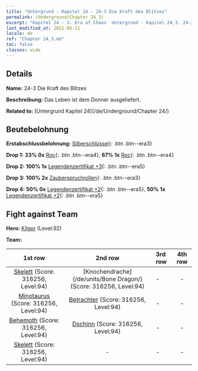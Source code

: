 ```yaml
---
title: "Untergrund - Kapitel 24 - 24-3 Die Kraft des Blitzes"
permalink: /Underground/Chapter 24_3/
excerpt: "Kapitel 24 - 3. Era of Chaos  Untergrund - Kapitel 24_3. 24-3 Die Kraft des Blitzes"
last_modified_at: 2021-05-11
locale: de
ref: "Chapter 24_3.md"
toc: false
classes: wide
---
```


## Details

 **Name:** 24-3 Die Kraft des Blitzes

 **Beschreibung:** Das Leben ist dem Donner ausgeliefert.

 **Related to:** [Untergrund Kapitel 24](/de/Underground/Chapter 24/)

## Beutebelohnung

 **Erstabschlussbelohnung:** [Silberschlüssel](/ItemsDE/con_693/){: .btn .btn--era3}

 **Drop 1:** **33% 0x** [Roc](/ItemsDE/unt_221/){: .btn .btn--era4}, **67% 1x** [Roc](/ItemsDE/unt_221/){: .btn .btn--era4}

 **Drop 2:** **100% 1x** [Legendenzertifikat +3](/ItemsDE/mat_88/){: .btn .btn--era5}

 **Drop 3:** **100% 2x** [Zauberspruchrollen](/ItemsDE/con_694/){: .btn .btn--era3}

 **Drop 4:** **50% 0x** [Legendenzertifikat +2](/ItemsDE/mat_81/){: .btn .btn--era5}, **50% 1x** [Legendenzertifikat +2](/ItemsDE/mat_81/){: .btn .btn--era5}


## Fight against Team
 **Hero:** [Kilgor](/de/heroes/Kilgor/) (Level:92)

 **Team:**


  | 1st row | 2nd row | 3rd row | 4th row |
  |:----:|:----:|:----|:----:|
  | [Skelett](/de/units/Skeleton/) (Score: 316256, Level:94)  | [Knochendrache](/de/units/Bone Dragon/) (Score: 316256, Level:94)  | - | - |
  | [Minotaurus](/de/units/Minotaur/) (Score: 316256, Level:94)  | [Betrachter](/de/units/Beholder/) (Score: 316256, Level:94)  | - | - |
  | [Behemoth](/de/units/Behemoth/) (Score: 316256, Level:94)  | [Dschinn](/de/units/Genie/) (Score: 316256, Level:94)  | - | - |
  | [Skelett](/de/units/Skeleton/) (Score: 316256, Level:94)  | - | - | - |


